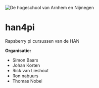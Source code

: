 ![De hogeschool van Arnhem en Nijmegen](http://i.imgur.com/rUyEbpq.png)

# han4pi
Rapsberry pi cursussen van de HAN

**Organisatie:**
- Simon Baars
- Johan Korten
- Rick van Lieshout
- Ron nabuurs
- Thomas Nobel